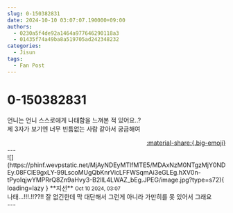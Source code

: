 ```yaml
---
slug: 0-150382831
date: 2024-10-10 03:07:07.190000+09:00
authors:
  - 0230a5f4de92a1464a977646290118a3
  - 01435f74a49ba8a519705ad242348232
categories:
  - Jisun
tags:
  - Fan Post
---
```


# 0-150382831

<div class="post-container" markdown="1">
<div class="content-container md-sidebar__scrollwrap" markdown="1">

언니는 언니 스스로에게 나태함을 느껴본 적 있어요..?<br>제 3자가 보기엔 너무 빈틈없는 사람 같아서 궁금해여

</div>
</div>

<div style="text-align: right;" markdown="1">
<a href="https://weverse.io/fromis9/fanpost/0-150382831" style="text-align: right;">:material-share:{.big-emoji}</a>
</div>
---

<div class="comments-container md-sidebar__scrollwrap" markdown="1">
<div class="comment" markdown="1">
<div class='id-container' markdown="1">
![](https://phinf.wevpstatic.net/MjAyNDEyMTlfMTE5/MDAxNzM0NTgzMjY0NDEy.08FClE9gxLY-99LscoMUgQbKnrVicLFFWSqmAi3eGLEg.hXV0n-tPyoIqjwYMPRrQ8Zn9aHvy3-B2llL4LWAZ_bEg.JPEG/image.jpg?type=s72){ loading=lazy }
**<span class="artist">지선</span>** <small>Oct 10 2024, 03:07</small><br>
</div>
<div class='comment-body' markdown="1">
나태...!!!.!!??!! 잘 없긴한데 막 대단해서 그런게 아니라 가만히를 못 있어서 그래요 
</div>
</div>
</div>
---
